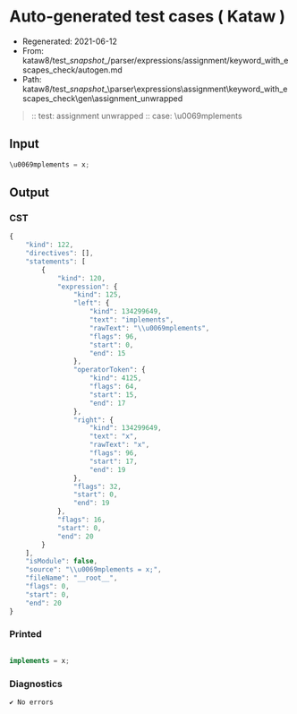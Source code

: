 # Auto-generated test cases ( Kataw )
- Regenerated: 2021-06-12
- From: kataw8/test\__snapshot__/parser/expressions/assignment/keyword_with_escapes_check/autogen.md
- Path: kataw8/test\__snapshot__\parser\expressions\assignment\keyword_with_escapes_check\gen\assignment_unwrapped
> :: test: assignment unwrapped
> :: case: \u0069mplements
## Input

`````js
\u0069mplements = x;
`````
## Output

### CST

```javascript
{
    "kind": 122,
    "directives": [],
    "statements": [
        {
            "kind": 120,
            "expression": {
                "kind": 125,
                "left": {
                    "kind": 134299649,
                    "text": "implements",
                    "rawText": "\\u0069mplements",
                    "flags": 96,
                    "start": 0,
                    "end": 15
                },
                "operatorToken": {
                    "kind": 4125,
                    "flags": 64,
                    "start": 15,
                    "end": 17
                },
                "right": {
                    "kind": 134299649,
                    "text": "x",
                    "rawText": "x",
                    "flags": 96,
                    "start": 17,
                    "end": 19
                },
                "flags": 32,
                "start": 0,
                "end": 19
            },
            "flags": 16,
            "start": 0,
            "end": 20
        }
    ],
    "isModule": false,
    "source": "\\u0069mplements = x;",
    "fileName": "__root__",
    "flags": 0,
    "start": 0,
    "end": 20
}
```

### Printed

```javascript

implements = x;
```

### Diagnostics

```javascript
✔ No errors
```

